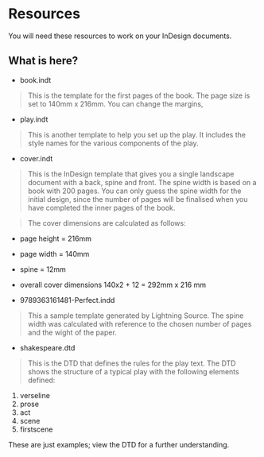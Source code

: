 # Resources
You will need these resources to work on your InDesign documents.

## What is here?

- book.indt
>This is the template for the first pages of the book. The page size is set to 140mm x 216mm. You can change the margins,
- play.indt
>This is another template to help you set up the play. It includes the style names for the various components of the play.

- cover.indt
> This is the InDesign template that gives you a single landscape document with a back, spine and front. The spine width is based on a book with 200 pages. You can only guess the spine width for the initial design, since the number of pages will be finalised when you have completed the inner pages of the book.

> The cover dimensions are calculated as follows:
- page height = 216mm
- page width = 140mm
- spine = 12mm
- overall cover dimensions 140x2 + 12 = 292mm x 216 mm

- 9789363161481-Perfect.indd
> This a sample template generated by Lightning Source. The spine width was calculated with reference to the chosen number of pages and the wight of the paper.

- shakespeare.dtd
>This is the DTD that defines the rules for the play text. The DTD shows the structure of a typical play with the following elements defined:

1. verseline
2. prose
3. act
4. scene
5. firstscene

These are just examples; view the DTD for a further understanding.

